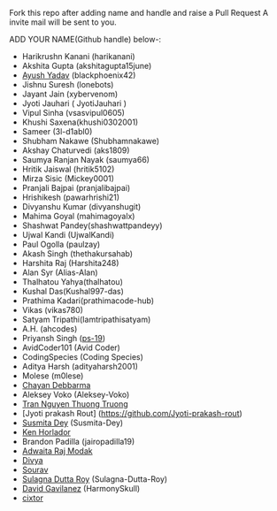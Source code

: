 Fork this repo after adding name and handle and raise a Pull Request
A invite mail will be sent to you.

ADD YOUR NAME(Github handle) below-:

- Harikrushn Kanani (harikanani)
- Akshita Gupta (akshitagupta15june)
- [Ayush Yadav](https://github.com/blackphoenix42) (blackphoenix42)
- Jishnu Suresh (lonebots)
- Jayant Jain (xybervenom)
- Jyoti Jauhari ( JyotiJauhari )
- Vipul Sinha (vsasvipul0605)
- Khushi Saxena(khushi0302001)
- Sameer (3l-d1abl0)
- Shubham Nakawe (Shubhamnakawe)
- Akshay Chaturvedi (aks1809)
- Saumya Ranjan Nayak (saumya66)
- Hritik Jaiswal (hritik5102)
- Mirza Sisic (Mickey0001)
- Pranjali Bajpai (pranjalibajpai)
- Hrishikesh (pawarhrishi21)
- Divyanshu Kumar (divyanshugit)
- Mahima Goyal (mahimagoyalx)
- Shashwat Pandey(shashwattpandeyy)
- Ujwal Kandi (UjwalKandi)
- Paul Ogolla (paulzay)
- Akash Singh (thethakursahab)
- Harshita Raj (Harshita248)
- Alan Syr (Alias-Alan)
- Thalhatou Yahya(thalhatou)
- Kushal Das(Kushal997-das)
- Prathima Kadari(prathimacode-hub)
- Vikas (vikas780)
- Satyam Tripathi(Iamtripathisatyam)
- A.H. (ahcodes)
- Priyansh Singh ([ps-19](https://github.com/blackphoenix42))
- AvidCoder101 (Avid Coder)
- CodingSpecies (Coding Species)
- Aditya Harsh (adityaharsh2001)
- Molese (m0lese)
- [Chayan Debbarma](https://github.com/Chayan-11)
- Aleksey Voko (Aleksey-Voko)
- [Tran Nguyen Thuong Truong](https://github.com/thuongtruong1009)
- [Jyoti prakash Rout] (https://github.com/Jyoti-prakash-rout)
- [Susmita Dey](https://github.com/Susmita-Dey) (Susmita-Dey)
- [Ken Horlador](https://github.com/kenhorlador)
- Brandon Padilla (jairopadilla19)
- [Adwaita Raj Modak](https://github.com/RajAdwaita)
- [Divya](https://github.com/d-coder111)
-  [Sourav](https://github.com/sourav2k)
- [Sulagna Dutta Roy](https://github.com/Sulagna-Dutta-Roy) (Sulagna-Dutta-Roy)
- [David Gavilanez](https://github.com/HarmonySkull) (HarmonySkull)
- [cixtor](https://github.com/cixtor)
